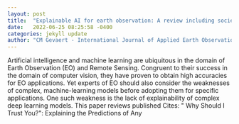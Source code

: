 ```yaml
---
layout: post
title:  "Explainable AI for earth observation: A review including societal and regulatory perspectives"
date:   2022-06-25 08:25:58 -0400
categories: jekyll update
author: "CM Gevaert - International Journal of Applied Earth Observation and , 2022"
---
```

Artificial intelligence and machine learning are ubiquitous in the domain of Earth Observation (EO) and Remote Sensing. Congruent to their success in the domain of computer vision, they have proven to obtain high accuracies for EO applications. Yet experts of EO should also consider the weaknesses of complex, machine-learning models before adopting them for specific applications. One such weakness is the lack of explainability of complex deep learning models. This paper reviews published  Cites: " Why Should I Trust You?": Explaining the Predictions of Any